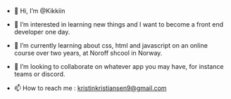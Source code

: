 - 👋 Hi, I’m @Kikkiin
  
- 👀 I’m interested in learning new things and I want to become a front end developer one day. 
- 🌱 I’m currently learning about css, html and javascript on an online course over two years, at Noroff shcool in Norway. 
- 💞️ I’m looking to collaborate on whatever app you may have, for instance teams or discord. 
- 📫 How to reach me : kristinkristiansen9@gmail.com

<!---
Kikkiin/Kikkiin is a ✨ special ✨ repository because its `README.md` (this file) appears on your GitHub profile.
You can click the Preview link to take a look at your changes.
--->
